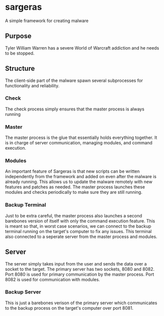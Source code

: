 # sargeras
A simple framework for creating malware

## Purpose
Tyler William Warren has a severe World of Warcraft addiction and he needs to be stopped. 

## Structure
The client-side part of the malware spawn several subprocesses for functionality and reliability.

### Check
The check process simply ensures that the master process is always running

### Master
The master process is the glue that essentially holds everything together. It is in charge of server communication, managing modules,
and command execution.

### Modules
An important feature of Sargeras is that new scripts can be written independently from the framework and added on even after the malware is already running. This
allows us to update the malware remotely with new features and patches as needed. The master process launches these modules and checks periodically to make sure they are
still running.

### Backup Terminal
Just to be extra careful, the master process also launches a second barebones version of itself with only the command execution feature. This is meant so that, in
worst case scenarios, we can connect to the backup terminal running on the target's computer to fix any issues. This terminal also connected to a seperate server from
the master process and modules.

## Server
The server simply takes input from the user and sends the data over a socket to the target. The primary server has two sockets, 8080 and 8082. Port 8080 is used
for primary communication by the master process. Port 8082 is used for communication with modules.

### Backup Server
This is just a barebones verison of the primary server which communicates to the backup process on the target's computer over port 8081.
